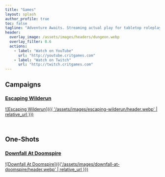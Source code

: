 ```yaml
---
title: "Games"
layout: splash
author_profile: true
toc: false
tagline: "Adventure Awaits. Streaming actual play for tabletop roleplaying games. Game On!"
header:
  overlay_image: /assets/images/headers/dungeon.webp
  overlay_filter: 0.6
  actions:
    - label: "Watch on YouTube"
      url: "http://youtube.critgames.com"
    - label: "Watch on Twitch"
      url: "http://twitch.critgames.com"
---
```


## Campaigns
### [Escaping Wilderun](./games/escaping-wilderun/)
<a href="/games/escaping-wilderun/" title="Escaping Wilderun">![Escaping Wilderun]({{ '/assets/images/escaping-wilderun/header.webp' | relative_url }})</a>

<br />

## One-Shots
### [Downfall At Doomspire](./games/escaping-wilderun/)
<a href="./games/downfall-at-doomspire/" title="Downfall At Doomspire">![Downfall At Doomspire]({{'/assets/images/downfall-at-doomspire/header.webp' | relative_url }})</a>

